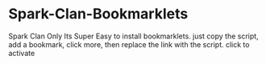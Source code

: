 # Spark-Clan-Bookmarklets
Spark Clan Only
Its Super Easy to install bookmarklets. just copy the script, add a bookmark, click more, then replace the link with the script. click to activate
